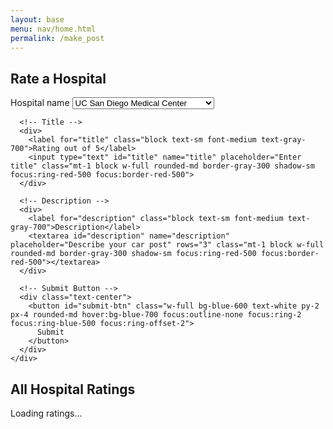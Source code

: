 ```yaml
---
layout: base
menu: nav/home.html
permalink: /make_post
---
```


<div class="flex items-center justify-center min-h-screen bg-gray-100">
  <div class="bg-white p-6 rounded-lg shadow-lg w-full max-w-md">
    <h2 class="text-2xl font-bold mb-4 text-center">Rate a Hospital</h2>
    <div class="space-y-4">
      <!-- Car Type Selection -->
      <div>
        <label for="car_type" class="block text-sm font-medium text-gray-700">Hospital name</label>
        <select id="car_type" name="car_type" class="mt-1 block w-full rounded-md border-gray-300 shadow-sm focus:ring-red-500 focus:border-red-500">
          <option value="gas">UC San Diego Medical Center</option>
          <option value="electric">Rady Children's Hospital</option>
          <option value="hybrid">Scripps Memorial Hospital La Jolla</option>
          <option value="dream">Jacobs Medical Center</option>
        </select>
      </div>

      <!-- Title -->
      <div>
        <label for="title" class="block text-sm font-medium text-gray-700">Rating out of 5</label>
        <input type="text" id="title" name="title" placeholder="Enter title" class="mt-1 block w-full rounded-md border-gray-300 shadow-sm focus:ring-red-500 focus:border-red-500">
      </div>

      <!-- Description -->
      <div>
        <label for="description" class="block text-sm font-medium text-gray-700">Description</label>
        <textarea id="description" name="description" placeholder="Describe your car post" rows="3" class="mt-1 block w-full rounded-md border-gray-300 shadow-sm focus:ring-red-500 focus:border-red-500"></textarea>
      </div>

      <!-- Submit Button -->
      <div class="text-center">
        <button id="submit-btn" class="w-full bg-blue-600 text-white py-2 px-4 rounded-md hover:bg-blue-700 focus:outline-none focus:ring-2 focus:ring-blue-500 focus:ring-offset-2">
          Submit
        </button>
      </div>
    </div>
  </div>
</div>

<!-- Section to display Hospital Ratings -->
<div class="flex items-center justify-center bg-gray-100 py-8">
  <div class="bg-white p-6 rounded-lg shadow-lg w-full max-w-md">
    <h2 class="text-2xl font-bold mb-4 text-center">All Hospital Ratings</h2>
    <div id="hospital-ratings-container" class="space-y-4">
      <!-- Ratings will be loaded here by JavaScript -->
      <p class="text-gray-500 text-center">Loading ratings...</p>
    </div>
  </div>
</div>

<script type="module">
  let pythonURI;
  if (location.hostname === "localhost") {
    pythonURI = "http://127.0.0.1:8135/";
  } else if (location.hostname === "127.0.0.1") {
    pythonURI = "http://127.0.0.1:8135/";
  } else {
    pythonURI = "http://127.0.0.1:8135/";
  }

  async function createPost(post) {
    const postOptions = {
      method: "POST",
      mode: "cors",
      cache: "default",
      credentials: "include",
      headers: {
        "Content-Type": "application/json",
        "X-Origin": "client",
      },
      body: JSON.stringify({
        title: post.title,
        description: post.description,
        car_type: post.car_type,
        image_base64_table: [] // required field in API
      }),
    };

    const endpoint = pythonURI + "/api/carPost";

    try {
      const response = await fetch(endpoint, postOptions);
      if (!response.ok) {
        throw new Error(`Failed to create post: ${response.status}`);
      }
      const result = await response.json();
      return true;
    } catch (error) {
      console.error("Error creating post:", error.message);
      return false;
    }
  }

  const submitButton = document.getElementById('submit-btn');

  async function submit() {
    const title = document.getElementById('title').value;
    const description = document.getElementById('description').value;
    const carType = document.getElementById('car_type').value;

    if (!title || !description || !carType) {
      alert('All fields are required');
      return;
    }

    try {
      const created = await createPost({
        title: title,
        description: description,
        car_type: carType
      });

      if (created) {
        window.location.href = '{{site.baseurl}}/allPosts';
      } else {
        alert('Failed to create post. Please try again.');
      }
    } catch (error) {
      console.error('Error creating post:', error);
      alert('An error occurred while creating your post. Please try again.');
    }
  }

  // Function to load and display hospital ratings
  async function loadHospitalRatings() {
    const endpoint = pythonURI + "/api/carPost"; // Use the carPost endpoint

    // Define fetchOptions if not already available
    const fetchOptions = {
      method: 'GET',
      mode: 'cors',
      cache: 'default',
      credentials: 'include',
      headers: {
          'Content-Type': 'application/json',
          'X-Origin': 'client' // Custom header
      },
    };

    try {
      const response = await fetch(endpoint, fetchOptions);

      if (!response.ok) {
        throw new Error(`Failed to fetch hospital ratings: ${response.status}`);
      }

      const ratings = await response.json();
      const container = document.getElementById('hospital-ratings-container');
      container.innerHTML = ''; // Clear loading message

      if (ratings.length === 0) {
        container.innerHTML = '<p class="text-gray-500 text-center">No ratings found.</p>';
        return;
      }

      ratings.forEach(rating => {
        const ratingElement = document.createElement('div');
        ratingElement.classList.add('p-4', 'border', 'rounded-md', 'shadow-sm');
        ratingElement.innerHTML = `
          <h3 class="text-lg font-semibold text-gray-800">${rating.hospital || rating.title}</h3>
          <p class="text-sm text-gray-600 mb-2">Rating: ${rating.rating}/5</p>
          <p class="text-gray-700">${rating.description}</p>
          <div class="text-right text-sm text-gray-500 mt-2">
            Posted by ${rating.user ? rating.user.name : 'Unknown User'} on ${new Date(rating.date_posted).toLocaleDateString()}
          </div>
        `;
        container.appendChild(ratingElement);
      });

    } catch (error) {
      console.error('Error loading hospital ratings:', error);
      const container = document.getElementById('hospital-ratings-container');
      container.innerHTML = '<p class="text-red-600 text-center">Error loading ratings.</p>';
    }
  }

  submitButton.addEventListener('click', submit);

  // Load ratings when the page loads
  loadHospitalRatings();
</script>
